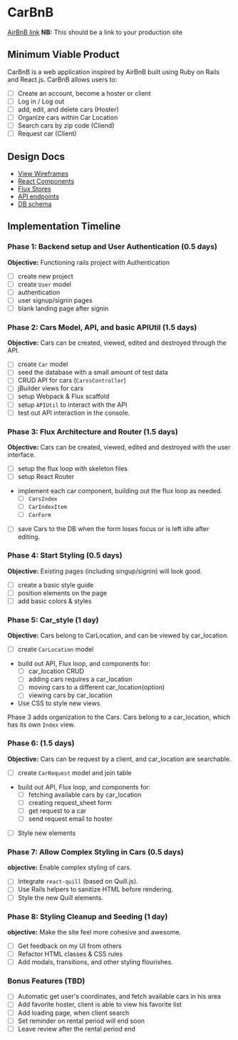 # CarBnB

[AirBnB link][airbnb] **NB:** This should be a link to your production site

[airbnb]: https://www.airbnb.com/

## Minimum Viable Product

CarBnB is a web application inspired by AirBnB built using Ruby on Rails
and React.js. CarBnB allows users to:

<!-- This is a Markdown checklist. Use it to keep track of your
progress. Put an x between the brackets for a checkmark: [x] -->

- [ ] Create an account, become a hoster or client
- [ ] Log in / Log out
- [ ] add, edit, and delete cars (Hoster)
- [ ] Organize cars within Car Location
- [ ] Search cars by zip code (Cliend)
- [ ] Request car (Client)

## Design Docs
* [View Wireframes][views]
* [React Components][components]
* [Flux Stores][stores]
* [API endpoints][api-endpoints]
* [DB schema][schema]

[views]: ./docs/views.md
[components]: ./docs/components.md
[stores]: ./docs/stores.md
[api-endpoints]: ./docs/api-endpoints.md
[schema]: ./docs/schema.md

## Implementation Timeline

### Phase 1: Backend setup and User Authentication (0.5 days)

**Objective:** Functioning rails project with Authentication

- [ ] create new project
- [ ] create `User` model
- [ ] authentication
- [ ] user signup/signin pages
- [ ] blank landing page after signin

### Phase 2: Cars Model, API, and basic APIUtil (1.5 days)

**Objective:** Cars can be created, viewed, edited and destroyed through
the API.

- [ ] create `Car` model
- [ ] seed the database with a small amount of test data
- [ ] CRUD API for cars (`CarssController`)
- [ ] jBuilder views for cars
- [ ] setup Webpack & Flux scaffold
- [ ] setup `APIUtil` to interact with the API
- [ ] test out API interaction in the console.

### Phase 3: Flux Architecture and Router (1.5 days)

**Objective:** Cars can be created, viewed, edited and destroyed with the
user interface.

- [ ] setup the flux loop with skeleton files
- [ ] setup React Router
- implement each car component, building out the flux loop as needed.
  - [ ] `CarsIndex`
  - [ ] `CarIndexItem`
  - [ ] `CarForm`
- [ ] save Cars to the DB when the form loses focus or is left idle
  after editing.

### Phase 4: Start Styling (0.5 days)

**Objective:** Existing pages (including singup/signin) will look good.

- [ ] create a basic style guide
- [ ] position elements on the page
- [ ] add basic colors & styles

### Phase 5: Car_style (1 day)

**Objective:** Cars belong to CarLocation, and can be viewed by car_location.

- [ ] create `CarLocation` model
- build out API, Flux loop, and components for:
  - [ ] car_location CRUD
  - [ ] adding cars requires a car_location
  - [ ] moving cars to a different car_location(option)
  - [ ] viewing cars by car_location
- Use CSS to style new views

Phase 3 adds organization to the Cars. Cars belong to a car_location,
which has its own `Index` view.

### Phase 6:  (1.5 days)

**Objective:** Cars can be request by a client, and car_location are searchable.

- [ ] create `CarRequest` model and join table
- build out API, Flux loop, and components for:
  - [ ] fetching available cars by car_location
  - [ ] creating request_sheet form
  - [ ] get request to a car
  - [ ] send request email to hoster
- [ ] Style new elements

### Phase 7: Allow Complex Styling in Cars (0.5 days)

**objective:** Enable complex styling of cars.

- [ ] Integrate `react-quill` (based on Quill.js).
- [ ] Use Rails helpers to sanitize HTML before rendering.
- [ ] Style the new Quill elements.

### Phase 8: Styling Cleanup and Seeding (1 day)

**objective:** Make the site feel more cohesive and awesome.

- [ ] Get feedback on my UI from others
- [ ] Refactor HTML classes & CSS rules
- [ ] Add modals, transitions, and other styling flourishes.

### Bonus Features (TBD)
- [ ] Automatic get user's coordinates, and fetch available cars in his area
- [ ] Add favorite hoster, client is able to view his favorite list
- [ ] Add loading page, when client search
- [ ] Set reminder on rental period will end soon
- [ ] Leave review after the rental period end

[phase-one]: ./docs/phases/phase1.md
[phase-two]: ./docs/phases/phase2.md
[phase-three]: ./docs/phases/phase3.md
[phase-four]: ./docs/phases/phase4.md
[phase-five]: ./docs/phases/phase5.md
